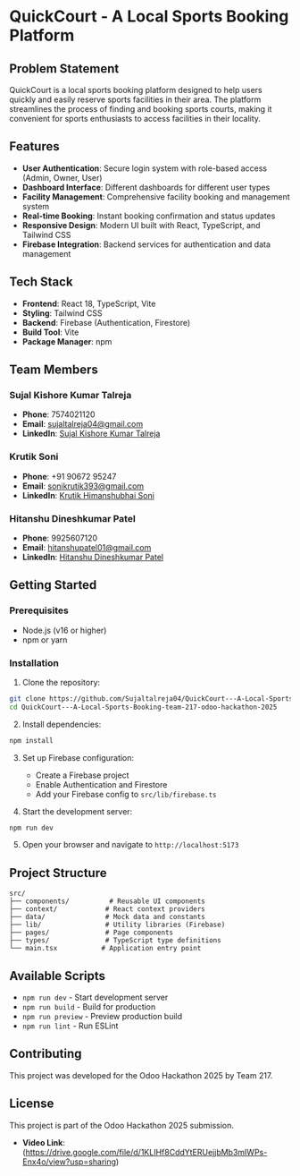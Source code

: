 # QuickCourt - A Local Sports Booking Platform

## Problem Statement

QuickCourt is a local sports booking platform designed to help users quickly and easily reserve sports facilities in their area. The platform streamlines the process of finding and booking sports courts, making it convenient for sports enthusiasts to access facilities in their locality.

## Features

- **User Authentication**: Secure login system with role-based access (Admin, Owner, User)
- **Dashboard Interface**: Different dashboards for different user types
- **Facility Management**: Comprehensive facility booking and management system
- **Real-time Booking**: Instant booking confirmation and status updates
- **Responsive Design**: Modern UI built with React, TypeScript, and Tailwind CSS
- **Firebase Integration**: Backend services for authentication and data management

## Tech Stack

- **Frontend**: React 18, TypeScript, Vite
- **Styling**: Tailwind CSS
- **Backend**: Firebase (Authentication, Firestore)
- **Build Tool**: Vite
- **Package Manager**: npm

## Team Members

### Sujal Kishore Kumar Talreja
- **Phone**: 7574021120
- **Email**: sujaltalreja04@gmail.com
- **LinkedIn**: [Sujal Kishore Kumar Talreja](https://in.linkedin.com/in/sujal-kishore-kumar-talreja-65975b216)

### Krutik Soni
- **Phone**: +91 90672 95247
- **Email**: sonikrutik393@gmail.com
- **LinkedIn**: [Krutik Himanshubhai Soni](https://www.linkedin.com/in/krutik-himanshubhai-soni-30a501299?utm_source=share&utm_campaign=share_via&utm_content=profile&utm_medium=android_app)

### Hitanshu Dineshkumar Patel
- **Phone**: 9925607120
- **Email**: hitanshupatel01@gmail.com
- **LinkedIn**: [Hitanshu Dineshkumar Patel](https://www.linkedin.com/in/hitanshu-dineshkumar-patel-585567257?utm_source=share&utm_campaign=share_via&utm_content=profile&utm_medium=android_app)

## Getting Started

### Prerequisites

- Node.js (v16 or higher)
- npm or yarn

### Installation

1. Clone the repository:
```bash
git clone https://github.com/Sujaltalreja04/QuickCourt---A-Local-Sports-Booking-team-217-odoo-hackathon-2025.git
cd QuickCourt---A-Local-Sports-Booking-team-217-odoo-hackathon-2025
```

2. Install dependencies:
```bash
npm install
```

3. Set up Firebase configuration:
   - Create a Firebase project
   - Enable Authentication and Firestore
   - Add your Firebase config to `src/lib/firebase.ts`

4. Start the development server:
```bash
npm run dev
```

5. Open your browser and navigate to `http://localhost:5173`

## Project Structure

```
src/
├── components/          # Reusable UI components
├── context/            # React context providers
├── data/               # Mock data and constants
├── lib/                # Utility libraries (Firebase)
├── pages/              # Page components
├── types/              # TypeScript type definitions
└── main.tsx           # Application entry point
```

## Available Scripts

- `npm run dev` - Start development server
- `npm run build` - Build for production
- `npm run preview` - Preview production build
- `npm run lint` - Run ESLint

## Contributing

This project was developed for the Odoo Hackathon 2025 by Team 217.

## License

This project is part of the Odoo Hackathon 2025 submission.


- **Video Link**: (https://drive.google.com/file/d/1KLIHf8CddYtERUejjbMb3mIWPs-Enx4o/view?usp=sharing)
